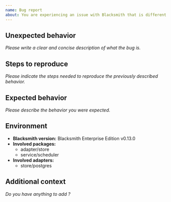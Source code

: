 ```yaml
---
name: Bug report
about: You are experiencing an issue with Blacksmith that is different than the documented or expected behavior
---
```


## Unexpected behavior

*Please write a clear and concise description of what the bug is.*

## Steps to reproduce

*Please indicate the steps needed to reproduce the previously described behavior.*

## Expected behavior

*Please describe the behavior you were expected.*

## Environment

- **Blacksmith version:** Blacksmith Enterprise Edition v0.13.0
- **Involved packages:**
  - adapter/store
  - service/scheduler
- **Involved adapters:**
  - store/postgres

## Additional context

*Do you have anything to add ?*
